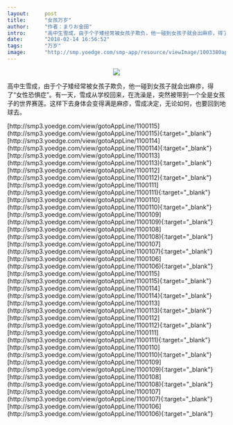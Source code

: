 ```yaml
---
layout:     post
title:      "女孩万岁"
author:     "作者：まりお金田"
intro:      "高中生雪成，由于个子矮经常被女孩子欺负，他一碰到女孩子就会出麻疹，得了“女性恐惧症”。有一天，雪成从学校回来，在洗澡是，突然被带到一个全是女孩子的世界赛莲。这样下去身体会变得满是麻疹，雪成决定，无论如何，也要回到地球去。"
date:       "2018-02-14 16:56:52"
tags:       "万岁"
image:      "http://smp.yoedge.com/smp-app/resource/viewImage/1003380appline.png"
---
```

<div style="text-align: center">
<p><img src="http://smp.yoedge.com/smp-app/resource/viewImage/1003380appline.png"/></p>
</div>
<p class="post-meta">
<span>高中生雪成，由于个子矮经常被女孩子欺负，他一碰到女孩子就会出麻疹，得了“女性恐惧症”。有一天，雪成从学校回来，在洗澡是，突然被带到一个全是女孩子的世界赛莲。这样下去身体会变得满是麻疹，雪成决定，无论如何，也要回到地球去。</span>
</p>
[http://smp3.yoedge.com/view/gotoAppLine/1100115](http://smp3.yoedge.com/view/gotoAppLine/1100115){:target="_blank"}
[http://smp3.yoedge.com/view/gotoAppLine/1100114](http://smp3.yoedge.com/view/gotoAppLine/1100114){:target="_blank"}
[http://smp3.yoedge.com/view/gotoAppLine/1100113](http://smp3.yoedge.com/view/gotoAppLine/1100113){:target="_blank"}
[http://smp3.yoedge.com/view/gotoAppLine/1100112](http://smp3.yoedge.com/view/gotoAppLine/1100112){:target="_blank"}
[http://smp3.yoedge.com/view/gotoAppLine/1100111](http://smp3.yoedge.com/view/gotoAppLine/1100111){:target="_blank"}
[http://smp3.yoedge.com/view/gotoAppLine/1100110](http://smp3.yoedge.com/view/gotoAppLine/1100110){:target="_blank"}
[http://smp3.yoedge.com/view/gotoAppLine/1100109](http://smp3.yoedge.com/view/gotoAppLine/1100109){:target="_blank"}
[http://smp3.yoedge.com/view/gotoAppLine/1100108](http://smp3.yoedge.com/view/gotoAppLine/1100108){:target="_blank"}
[http://smp3.yoedge.com/view/gotoAppLine/1100107](http://smp3.yoedge.com/view/gotoAppLine/1100107){:target="_blank"}
[http://smp3.yoedge.com/view/gotoAppLine/1100106](http://smp3.yoedge.com/view/gotoAppLine/1100106){:target="_blank"}
[http://smp3.yoedge.com/view/gotoAppLine/1100115](http://smp3.yoedge.com/view/gotoAppLine/1100115){:target="_blank"}
[http://smp3.yoedge.com/view/gotoAppLine/1100114](http://smp3.yoedge.com/view/gotoAppLine/1100114){:target="_blank"}
[http://smp3.yoedge.com/view/gotoAppLine/1100113](http://smp3.yoedge.com/view/gotoAppLine/1100113){:target="_blank"}
[http://smp3.yoedge.com/view/gotoAppLine/1100112](http://smp3.yoedge.com/view/gotoAppLine/1100112){:target="_blank"}
[http://smp3.yoedge.com/view/gotoAppLine/1100111](http://smp3.yoedge.com/view/gotoAppLine/1100111){:target="_blank"}
[http://smp3.yoedge.com/view/gotoAppLine/1100110](http://smp3.yoedge.com/view/gotoAppLine/1100110){:target="_blank"}
[http://smp3.yoedge.com/view/gotoAppLine/1100109](http://smp3.yoedge.com/view/gotoAppLine/1100109){:target="_blank"}
[http://smp3.yoedge.com/view/gotoAppLine/1100108](http://smp3.yoedge.com/view/gotoAppLine/1100108){:target="_blank"}
[http://smp3.yoedge.com/view/gotoAppLine/1100107](http://smp3.yoedge.com/view/gotoAppLine/1100107){:target="_blank"}
[http://smp3.yoedge.com/view/gotoAppLine/1100106](http://smp3.yoedge.com/view/gotoAppLine/1100106){:target="_blank"}


